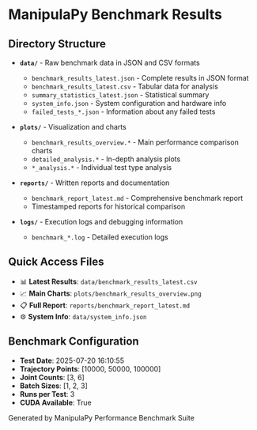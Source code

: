 # ManipulaPy Benchmark Results

## Directory Structure

- **`data/`** - Raw benchmark data in JSON and CSV formats
  - `benchmark_results_latest.json` - Complete results in JSON format
  - `benchmark_results_latest.csv` - Tabular data for analysis
  - `summary_statistics_latest.json` - Statistical summary
  - `system_info.json` - System configuration and hardware info
  - `failed_tests_*.json` - Information about any failed tests

- **`plots/`** - Visualization and charts
  - `benchmark_results_overview.*` - Main performance comparison charts
  - `detailed_analysis.*` - In-depth analysis plots
  - `*_analysis.*` - Individual test type analysis

- **`reports/`** - Written reports and documentation
  - `benchmark_report_latest.md` - Comprehensive benchmark report
  - Timestamped reports for historical comparison

- **`logs/`** - Execution logs and debugging information
  - `benchmark_*.log` - Detailed execution logs

## Quick Access Files

- 📊 **Latest Results**: `data/benchmark_results_latest.csv`
- 📈 **Main Charts**: `plots/benchmark_results_overview.png`
- 📋 **Full Report**: `reports/benchmark_report_latest.md`
- ⚙️ **System Info**: `data/system_info.json`

## Benchmark Configuration

- **Test Date**: 2025-07-20 16:10:55
- **Trajectory Points**: [10000, 50000, 100000]
- **Joint Counts**: [3, 6]
- **Batch Sizes**: [1, 2, 3]
- **Runs per Test**: 3
- **CUDA Available**: True

Generated by ManipulaPy Performance Benchmark Suite
